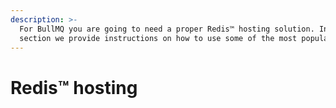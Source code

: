 ```yaml
---
description: >-
  For BullMQ you are going to need a proper Redis™ hosting solution. In this
  section we provide instructions on how to use some of the most popular ones.
---
```


# Redis™ hosting
